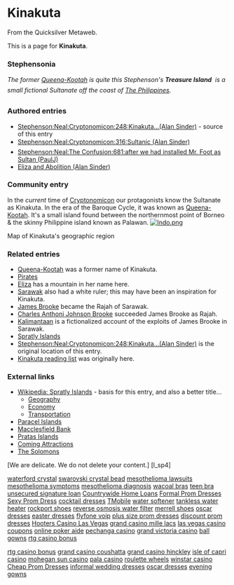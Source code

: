 
# Kinakuta

From the Quicksilver Metaweb.

This is a page for **Kinakuta**.

### Stephensonia


*The former [Queena-Kootah](/stephenson-neal-the-confusion-queena-kootah) is quite this Stephenson's **Treasure Island**  is a small fictional Sultanate off the coast of [The Philippines](/philippines).*

### Authored entries


* [Stephenson:Neal:Cryptonomicon:248:Kinakuta...(Alan Sinder)](/stephenson-neal-cryptonomicon-248-kinakuta-alan-sinder) - source of this entry
* [Stephenson:Neal:Cryptonomicon:316:Sultanic (Alan Sinder)](/stephenson-neal-cryptonomicon-316-sultanic--alan-sinder)
* [Stephenson:Neal:The Confusion:681:after we had installed Mr. Foot as Sultan (PaulJ)](/stephenson-neal-the-confusion-681-after-we-had-installed-mr-foot-as-sultan-paulj)
* [Eliza and Abolition (Alan Sinder)](/eliza-and-abolition-alan-sinder)


### Community entry


In the *current* time of [Cryptonomicon](/cryptonomicon) our protagonists know the Sultanate as Kinakuta. In the era of the Baroque Cycle, it was known as [Queena-Kootah](/stephenson-neal-the-confusion-queena-kootah). It's a small island found between the northernmost point of Borneo & the skinny Philippine island known as Palawan.
[![Indo.png](/web/20060725223655im_/http://www.metaweb.com/wiki/upload/d/dd/Indo.png)](indo-png)  

Map of Kinakuta's geographic region


### Related entries


* [Queena-Kootah](/stephenson-neal-the-confusion-queena-kootah) was a former name of Kinakuta.
* [Pirates](/pirates)
* [Eliza](/eliza-de-la-zeur) has a mountain in her name here.
* [Sarawak](/sarawak) also had a white ruler; this may have been an inspiration for Kinakuta.
* [James Brooke](/james-brooke) became the Rajah of Sarawak.
* [Charles Anthoni Johnson Brooke](/charles-anthoni-johnson-brooke) succeeded James Brooke as Rajah.
* [Kalimantaan](/kalimantaan) is a fictionalized account of the exploits of James Brooke in Sarawak.
* [Spratly Islands](/spratly-islands)
* [Stephenson:Neal:Cryptonomicon:248:Kinakuta...(Alan Sinder)](/stephenson-neal-cryptonomicon-248-kinakuta-alan-sinder) is the original location of this entry.
* [Kinakuta reading list](/kinakuta-reading-list) was originally here.


### External links


* [Wikipedia: Spratly Islands](/http-en-wikipedia-org-wiki-spratly-islands) - basis for this entry, and also a better title...
	+ [Geography](/http-en-wikipedia-org-wiki-geography-of-the-spratly-islands)
	+ [Economy](/http-en-wikipedia-org-wiki-economy-of-the-spratly-islands)
	+ [Transportation](/http-en-wikipedia-org-wiki-transportation-in-the-spratly-islands)
* [Paracel Islands](/http-en-wikipedia-org-wiki-paracel-islands)
* [Macclesfield Bank](/http-en-wikipedia-org-wiki-macclesfield-bank)
* [Pratas Islands](/http-en-wikipedia-org-wiki-pratas-islands)
* [Coming Attractions](/http-www-comebackalive-com-df-attractn-htm)
* [The Solomons](/http-en-wikipedia-org-wiki-solomon-islands)




















[We are delicate. We do not delete your content.]
[l\_sp4]


[waterford crystal](/http-www-buddyprofile-com-viewprofile-php-username-waterfordcrystal)
[swarovski crystal bead](/http-www-buddyprofile-com-viewprofile-php-username-swarovskicrystal)
[mesothelioma lawsuits](/http-www-buddyprofile-com-viewprofile-php-username-mesotheliomalawsuits)
[mesothelioma symptoms](/http-www-buddyprofile-com-viewprofile-php-username-mesotheliomasymptoms)
[mesothelioma diagnosis](/http-www-buddyprofile-com-viewprofile-php-username-mesotheliomadiag)
[wacoal bras](/http-www-buddyprofile-com-viewprofile-php-username-wacoalbras)
[teen bra](/http-www-buddyprofile-com-viewprofile-php-username-teenbra)
[unsecured signature loan](/http-www-buddyprofile-com-viewprofile-php-username-unsecuredloan)
[Countrywide Home Loans](/http-www-buddyprofile-com-viewprofile-php-username-homeloans)
[Formal Prom Dresses](/http-blog-moddingplanet-it-w-formalpromdresses)
[Sexy Prom Dress](/http-blog-moddingplanet-it-w-sexypromdress)
[cocktail dresses](/http-blog-moddingplanet-it-w-cocktaildresses)
[TMobile](/http-www-buddyprofile-com-viewprofile-php-username-telmobile)
[water softener](/http-www-buddyprofile-com-viewprofile-php-username-watersoftener)
[tankless water heater](/http-www-buddyprofile-com-viewprofile-php-username-tanklesswaterheater)
[rockport shoes](/http-www-buddyprofile-com-viewprofile-php-username-rockportshoes)
[reverse osmosis water filter](/http-www-buddyprofile-com-viewprofile-php-username-osmosiswaterfilter)
[merrell shoes](/http-www-buddyprofile-com-viewprofile-php-username-merrellshoes)
[oscar dresses](/http-www-buddyprofile-com-viewprofile-php-username-oscardresses)
[easter dresses](/http-www-buddyprofile-com-viewprofile-php-username-easterdresses)
[flyfone voip](/http-flyfone-blox-pl-resource-flyfonevoip-htm)
[plus size prom dresses](/http-www-buddyprofile-com-viewprofile-php-username-plussizepromdresses)
[discount prom dresses](/http-www-buddyprofile-com-viewprofile-php-username-discountpromdresses)
[Hooters Casino Las Vegas](/http-blog-moddingplanet-it-w-hooterscasinolas)
[grand casino mille lacs](/http-blog-moddingplanet-it-w-grandcasinomille)
[las vegas casino coupons](/http-blog-moddingplanet-it-w-lasvegascasino)
[online poker aide](/http-blog-moddingplanet-it-w-onlinepokeraide)
[pechanga casino](/http-www-donx-de-blog-pechangacasino)
[grand victoria casino](/http-www-donx-de-blog-grandvictoriacasino)
[ball gowns](/http-www-donx-de-blog-ballgowns)
[rtg casino bonus](/http-www-privetparis-com-blog-rtgcasinobonus)

[rtg casino bonus](/http-blog-moddingplanet-it-w-rtgcasinobonus)
[grand casino coushatta](/http-blog-moddingplanet-it-w-grandcasinocoushat)
[grand casino hinckley](/http-blog-moddingplanet-it-w-grandcasinohinckle)
[isle of capri casino](/http-blog-moddingplanet-it-w-isleofcapricasino)
[mohegan sun casino](/http-blog-moddingplanet-it-w-mohegansuncasino)
[pala casino](/http-blog-moddingplanet-it-w-palacasino)
[roulette wheels](/http-blog-moddingplanet-it-w-roulettewheels)
[winstar casino](/http-blog-moddingplanet-it-w-winstarcasino)
[Cheap Prom Dresses](/http-blog-moddingplanet-it-w-cheappromdresses)
[informal wedding dresses](/http-blog-moddingplanet-it-w-informalweddingdre)
[oscar dresses](/http-blog-moddingplanet-it-w-oscardresses)
[evening gowns](/http-blog-moddingplanet-it-w-eveninggowns)
